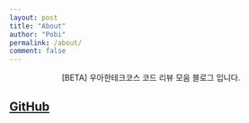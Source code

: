 ```yaml
---
layout: post
title: "About"
author: "Pobi"
permalink: /about/
comment: false
---
```


<center>[BETA] 우아한테크코스 코드 리뷰 모음 블로그 입니다.</center>

## [GitHub](https://github.com/woowacourse/review)
